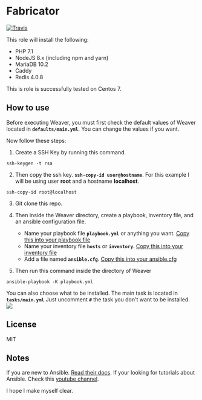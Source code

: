 # Fabricator
[![Travis](https://travis-ci.org/rppf/fabricator.svg?branch=master)](https://github.com/rppf/fabricator)

This role will install the following:
- PHP 7.1
- NodeJS 8.x (including npm and yarn)
- MariaDB 10.2
- Caddy
- Redis 4.0.8

This is role is successfully tested on Centos 7.

## How to use
Before executing Weaver, you must first check the default values of Weaver located in **`defaults/main.yml`**. You can change the values if you want.

Now follow these steps:
1. Create a SSH Key by running this command.
```shell
ssh-keygen -t rsa
```

2. Then copy the ssh key. **`ssh-copy-id user@hostname`**. For this example I will be using user **root** and a hostname **localhost**.
```shell
ssh-copy-id root@localhost
```
3. Git clone this repo.

4. Then inside the Weaver directory, create a playbook, inventory file, and an ansible configuration file.
	- Name your playbook file **`playbook.yml`** or anything you want.
[Copy this into your playbook file](https://gist.github.com/rppf/86cb22d52b65add74f6b0a89162d2777 "Copy this into your playbook file")
	- Name your inventory file **`hosts`** or **`inventory`**.
[Copy this into your inventory file](https://gist.github.com/rppf/d82467a7dd36b784a945786d22cb10ab "Copy this into your inventory file")
	- Add a file named **`ansible.cfg`**.
[Copy this into your ansible.cfg](https://gist.github.com/rppf/1a33bb5d6baa381a18ac92831270bc3e "Copy this into your ansible.cfg")
5. Then run this command inside the directory of Weaver
```shell
ansible-playbook -K playbook.yml
```

You can also choose what to be installed. The main task is located in **`tasks/main.yml`**.Just uncomment **`#`** the task you don't want to be installed.
![](https://i.imgur.com/MdFQC3X.png)

## License
MIT

## Notes
If you are new to Ansible. [Read their docs](https://docs.ansible.com/ansible/2.5/index.html "Read their docs").
If your looking for tutorials about Ansible. Check this [youtube channel](https://www.youtube.com/watch?v=icR-df2Olm8&list=PLFiccIuLB0OiWh7cbryhCaGPoqjQ62NpU "youtube channel").

I hope I make myself clear.
